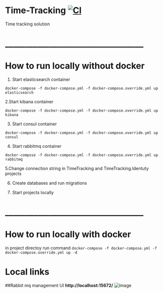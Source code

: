 # Time-Tracking  [![CI](https://github.com/FairyFox5700/Time-Tracking/actions/workflows/ci.yml/badge.svg)](https://github.com/FairyFox5700/Time-Tracking/actions/workflows/ci.yml)
Time tracking solution
# __________________________________      
# How to run locally without docker
1. Start elasticsearch container
```
docker-compose -f docker-compose.yml -f docker-compose.override.yml up  elasticsearch
```
2.Start kibana container
```
docker-compose -f docker-compose.yml -f docker-compose.override.yml up  kibana
```
3. Start consul container
```
docker-compose -f docker-compose.yml -f docker-compose.override.yml up consul
```
4. Start rabbitmq container
```
docker-compose -f docker-compose.yml -f docker-compose.override.yml up rabbitmq
```
5.Change connection string in TimeTracking and TimeTracking.Identuty projects

6. Create databases and run migrations 

7. Start projects locally 
# __________________________________
# How to run locally with docker
in project directoy run command
```docker-compose -f docker-compose.yml -f docker-compose.override.yml up -d```

# Local links

##Rabbit mq management UI
**http://localhost:15672/**
![image](https://user-images.githubusercontent.com/46414904/147396476-d29dc228-2662-4f60-833e-65ab7e603c6c.png)

